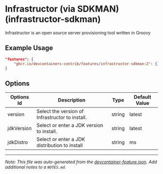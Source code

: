 
# Infrastructor (via SDKMAN) (infrastructor-sdkman)

Infrastructor is an open source server provisioning tool written in Groovy

## Example Usage

```json
"features": {
    "ghcr.io/devcontainers-contrib/features/infrastructor-sdkman:2": {}
}
```

## Options

| Options Id | Description | Type | Default Value |
|-----|-----|-----|-----|
| version | Select the version of Infrastructor to install. | string | latest |
| jdkVersion | Select or enter a JDK version to install. | string | latest |
| jdkDistro | Select or enter a JDK distribution to install | string | ms |



---

_Note: This file was auto-generated from the [devcontainer-feature.json](https://github.com/devcontainers-contrib/features/blob/main/src/infrastructor-sdkman/devcontainer-feature.json).  Add additional notes to a `NOTES.md`._
